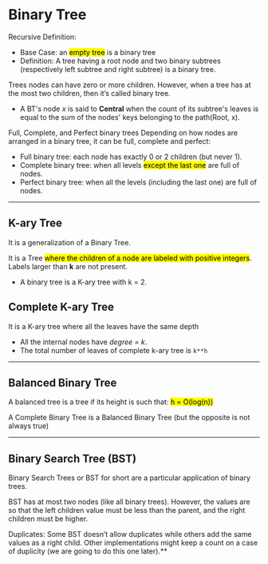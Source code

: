 # Binary Tree

Recursive Definition:
* Base Case: an <mark>empty tree</mark> is a binary tree
* Definition: A tree having a root node and two binary subtrees (respectively left subtree and right subtree) is a binary tree.

Trees nodes can have zero or more children. However, 
when a tree has at the most two children, then it’s called binary tree.
* A BT's node *x* is said to **Central** when the count of its subtree's leaves is equal to the sum of the nodes' keys belonging to the path(Root, x).

Full, Complete, and Perfect binary trees
Depending on how nodes are arranged in a binary tree, it can be full, complete and perfect:

* Full binary tree: each node has exactly 0 or 2 children (but never 1).
* Complete binary tree: when all levels <mark>except the last one</mark> are full of nodes.
* Perfect binary tree: when all the levels (including the last one) are full of nodes.

---

## K-ary Tree
It is a generalization of a Binary Tree.

It is a Tree <mark>where the children of a node are labeled with positive integers</mark>.
Labels larger than **k** are not present.

* A binary tree is a K-ary tree with k = 2.

## Complete K-ary Tree
It is a K-ary tree where all the leaves have the same depth
* All the internal nodes have _degree = k_.
* The total number of leaves of complete k-ary tree is `k**h`

---

## Balanced Binary Tree
A balanced tree is a tree if its height is such that: <mark>h = O(log(n))</mark>

A Complete Binary Tree is a Balanced Binary Tree (but the opposite is not always true)



---

## Binary Search Tree (BST)
Binary Search Trees or BST for short are a particular application of binary trees.

BST has at most two nodes (like all binary trees). However, the values are so that the left children value must be less than the parent, and the right children must be higher.

Duplicates: Some BST doesn’t allow duplicates while others add the same values 
as a right child. 
Other implementations might keep a count on a case of duplicity 
(we are going to do this one later).**


